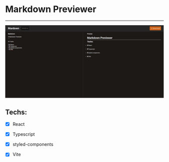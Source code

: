 # Markdown Previewer
----

<img src="./.github/layout.jpg">

## Techs:

* [x] React
* [x] Typescript
* [x] styled-components
* [x] Vite

